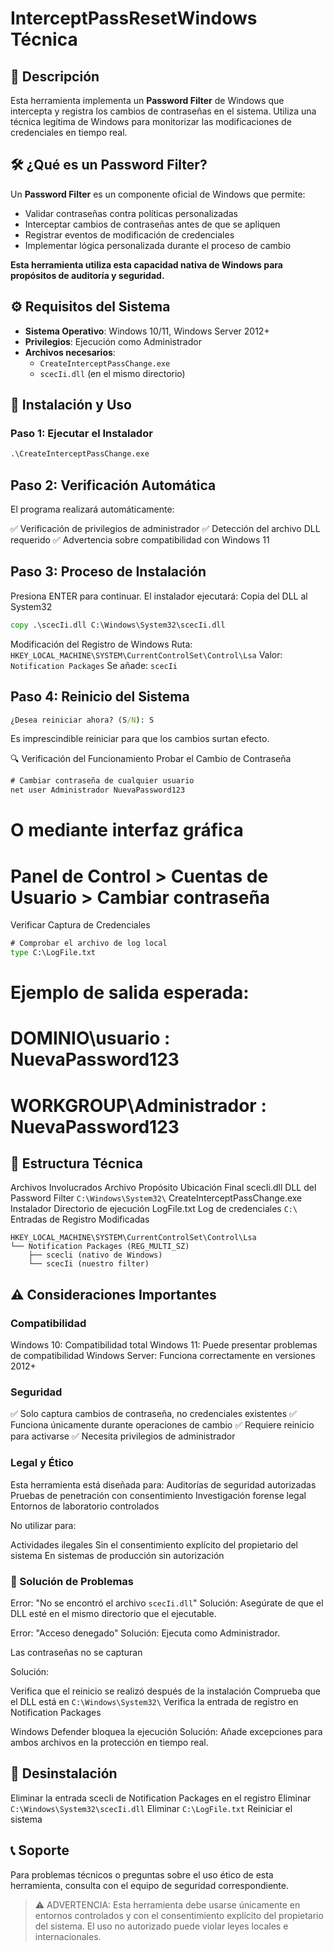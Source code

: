 # InterceptPassResetWindows Técnica

## 📖 Descripción

Esta herramienta implementa un **Password Filter** de Windows que intercepta y registra los cambios de contraseñas en el sistema. Utiliza una técnica legítima de Windows para monitorizar las modificaciones de credenciales en tiempo real.

## 🛠️ ¿Qué es un Password Filter?

Un **Password Filter** es un componente oficial de Windows que permite:
- Validar contraseñas contra políticas personalizadas
- Interceptar cambios de contraseñas antes de que se apliquen
- Registrar eventos de modificación de credenciales
- Implementar lógica personalizada durante el proceso de cambio

**Esta herramienta utiliza esta capacidad nativa de Windows para propósitos de auditoría y seguridad.**

## ⚙️ Requisitos del Sistema

- **Sistema Operativo**: Windows 10/11, Windows Server 2012+
- **Privilegios**: Ejecución como Administrador
- **Archivos necesarios**: 
  - `CreateInterceptPassChange.exe`
  - `scecIi.dll` (en el mismo directorio)

## 🚀 Instalación y Uso

### Paso 1: Ejecutar el Instalador

```cmd
.\CreateInterceptPassChange.exe
```

## Paso 2: Verificación Automática

El programa realizará automáticamente:

✅ Verificación de privilegios de administrador
✅ Detección del archivo DLL requerido
✅ Advertencia sobre compatibilidad con Windows 11

## Paso 3: Proceso de Instalación

Presiona ENTER para continuar. El instalador ejecutará:
Copia del DLL al System32

```cmd
copy .\scecIi.dll C:\Windows\System32\scecIi.dll
```

Modificación del Registro de Windows
Ruta: `HKEY_LOCAL_MACHINE\SYSTEM\CurrentControlSet\Control\Lsa`
Valor: `Notification Packages`
Se añade: `scecIi`

## Paso 4: Reinicio del Sistema

```cmd
¿Desea reiniciar ahora? (S/N): S
```

Es imprescindible reiniciar para que los cambios surtan efecto.

🔍 Verificación del Funcionamiento
Probar el Cambio de Contraseña

```cmd
# Cambiar contraseña de cualquier usuario
net user Administrador NuevaPassword123
```

# O mediante interfaz gráfica
# Panel de Control > Cuentas de Usuario > Cambiar contraseña
Verificar Captura de Credenciales

```cmd
# Comprobar el archivo de log local
type C:\LogFile.txt
```

# Ejemplo de salida esperada:
# DOMINIO\usuario : NuevaPassword123
# WORKGROUP\Administrador : NuevaPassword123

## 🔧 Estructura Técnica

Archivos Involucrados
Archivo	Propósito	Ubicación Final
scecIi.dll	DLL del Password Filter	`C:\Windows\System32\`
CreateInterceptPassChange.exe	Instalador	Directorio de ejecución
LogFile.txt	Log de credenciales	`C:\`
Entradas de Registro Modificadas

```
HKEY_LOCAL_MACHINE\SYSTEM\CurrentControlSet\Control\Lsa
└── Notification Packages (REG_MULTI_SZ)
    ├── scecli (nativo de Windows)
    └── scecIi (nuestro filter)
```

## ⚠️ Consideraciones Importantes

### Compatibilidad

Windows 10: Compatibilidad total
Windows 11: Puede presentar problemas de compatibilidad
Windows Server: Funciona correctamente en versiones 2012+

### Seguridad

✅ Solo captura cambios de contraseña, no credenciales existentes
✅ Funciona únicamente durante operaciones de cambio
✅ Requiere reinicio para activarse
✅ Necesita privilegios de administrador

### Legal y Ético

Esta herramienta está diseñada para:
Auditorías de seguridad autorizadas
Pruebas de penetración con consentimiento
Investigación forense legal
Entornos de laboratorio controlados

No utilizar para:

Actividades ilegales
Sin el consentimiento explícito del propietario del sistema
En sistemas de producción sin autorización

### 🐛 Solución de Problemas

Error: "No se encontró el archivo `scecIi.dll`"
Solución: Asegúrate de que el DLL esté en el mismo directorio que el ejecutable.

Error: "Acceso denegado"
Solución: Ejecuta como Administrador.

Las contraseñas no se capturan

Solución:

Verifica que el reinicio se realizó después de la instalación
Comprueba que el DLL está en `C:\Windows\System32\`
Verifica la entrada de registro en Notification Packages

Windows Defender bloquea la ejecución
Solución: Añade excepciones para ambos archivos en la protección en tiempo real.

## 🔄 Desinstalación

Eliminar la entrada scecIi de Notification Packages en el registro
Eliminar `C:\Windows\System32\scecIi.dll`
Eliminar `C:\LogFile.txt`
Reiniciar el sistema

## 📞 Soporte

Para problemas técnicos o preguntas sobre el uso ético de esta herramienta, consulta con el equipo de seguridad correspondiente.

> ⚠️ ADVERTENCIA: Esta herramienta debe usarse únicamente en entornos controlados y con el consentimiento explícito del propietario del sistema. El uso no autorizado puede violar leyes locales e internacionales.
